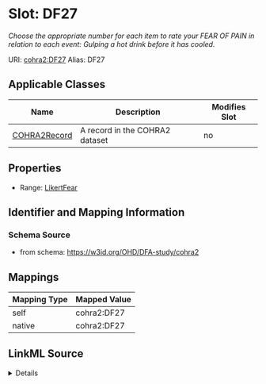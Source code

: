 

# Slot: DF27 


_Choose the appropriate number for each item to rate your FEAR OF PAIN in relation to each event: Gulping a hot drink before it has cooled._





URI: [cohra2:DF27](https://w3id.org/OHD/DFA-study/cohra2/DF27)
Alias: DF27

<!-- no inheritance hierarchy -->





## Applicable Classes

| Name | Description | Modifies Slot |
| --- | --- | --- |
| [COHRA2Record](COHRA2Record.md) | A record in the COHRA2 dataset |  no  |







## Properties

* Range: [LikertFear](LikertFear.md)





## Identifier and Mapping Information







### Schema Source


* from schema: https://w3id.org/OHD/DFA-study/cohra2




## Mappings

| Mapping Type | Mapped Value |
| ---  | ---  |
| self | cohra2:DF27 |
| native | cohra2:DF27 |




## LinkML Source

<details>
```yaml
name: DF27
description: 'Choose the appropriate number for each item to rate your FEAR OF PAIN
  in relation to each event: Gulping a hot drink before it has cooled.'
from_schema: https://w3id.org/OHD/DFA-study/cohra2
rank: 1000
alias: DF27
domain_of:
- COHRA2Record
range: LikertFear

```
</details>